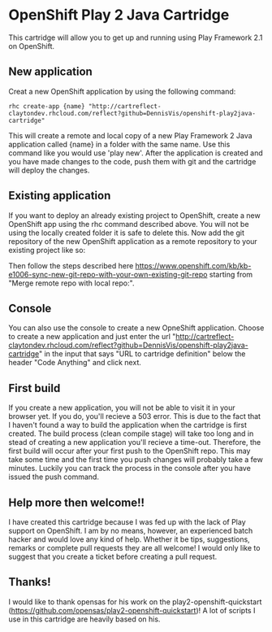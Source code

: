 # OpenShift Play 2 Java Cartridge

This cartridge will allow you to get up and running using Play Framework 2.1 on OpenShift.

## New application

Creat a new OpenShift application by using the following command:

``` 
rhc create-app {name} "http://cartreflect-claytondev.rhcloud.com/reflect?github=DennisVis/openshift-play2java-cartridge"
``` 

This will create a remote and local copy of a new Play Framework 2 Java application called {name} in a folder with the same name. Use this command like you would use 'play new'.
After the application is created and you have made changes to the code, push them with git and the cartridge will deploy the changes.


## Existing application

If you want to deploy an already existing project to OpenShift, create a new OpenShift app using the rhc command described above. 
You will not be using the locally created folder it is safe to delete this.
Now add the git repository of the new OpenShift application as a remote repository to your existing project like so:

Then follow the steps described here https://www.openshift.com/kb/kb-e1006-sync-new-git-repo-with-your-own-existing-git-repo starting from "Merge remote repo with local repo:".


## Console

You can also use the console to create a new OpneShift application. Choose to create a new application and just enter the url "http://cartreflect-claytondev.rhcloud.com/reflect?github=DennisVis/openshift-play2java-cartridge" in the input that says "URL to cartridge definition" below the header "Code Anything" and click next.


## First build

If you create a new application, you will not be able to visit it in your browser yet. If you do, you'll recieve a 503 error. This is due to the fact that I haven't found a way to build the application when the cartridge is first created. The build process (clean compile stage) will take too long and in stead of creating a new application you'll recieve a time-out.
Therefore, the first build will occur after your first push to the OpenShift repo. This may take some time and the first time you push changes will probably take a few minutes. Luckily you can track the process in the console after you have issued the push command.


## Help more then welcome!!

I have created this cartridge because I was fed up with the lack of Play support on OpenShift. I am by no means, however, an experienced batch hacker and would love any kind of help. Whether it be tips, suggestions, remarks or complete pull requests they are all welcome! I would only like to suggest that you create a ticket before creating a pull request.


## Thanks!

I would like to thank opensas for his work on the play2-openshift-quickstart (https://github.com/opensas/play2-openshift-quickstart)! A lot of scripts I use in this cartridge are heavily based on his. 
